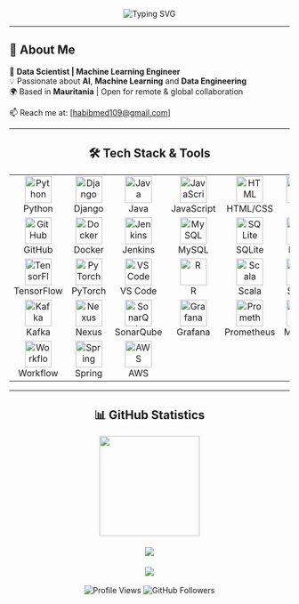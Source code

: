 <p align="center">
  <img src="https://readme-typing-svg.herokuapp.com?font=Fira+Code&size=26&pause=1000&color=00FFAA&center=true&vCenter=true&width=600&lines=👋+Hey+there!+I'm+Med+Abdellahi+Habib;💻+Data+Scientist+%26+ML+Engineer;🚀+Passionate+about+AI%2C+Data+" alt="Typing SVG" />
</p>

---

## 🧠 About Me
🎯 **Data Scientist | Machine Learning Engineer**  
💡 Passionate about **AI**, **Machine Learning** and **Data Engineering**  
🌍 Based in **Mauritania** | Open for remote & global collaboration  

📫 Reach me at: [habibmed109@gmail.com]

---


<h2 align="center">🛠️ Tech Stack & Tools</h2>
<div align="center">
  <table>
    <tr>
      <td align="center" width="96">
        <img src="https://skillicons.dev/icons?i=python" width="48" height="48" alt="Python" />
        <br>Python
      </td>
      <td align="center" width="96">
        <img src="https://skillicons.dev/icons?i=django" width="48" height="48" alt="Django" />
        <br>Django
      </td>
      <td align="center" width="96">
        <img src="https://skillicons.dev/icons?i=java" width="48" height="48" alt="Java" />
        <br>Java
      </td>
      <td align="center" width="96">
        <img src="https://skillicons.dev/icons?i=js" width="48" height="48" alt="JavaScript" />
        <br>JavaScript
      </td>
      <td align="center" width="96">
        <img src="https://skillicons.dev/icons?i=html" width="48" height="48" alt="HTML" />
        <br>HTML/CSS
      </td>
      <td align="center" width="96">
        <img src="https://skillicons.dev/icons?i=git" width="48" height="48" alt="Git" />
        <br>Git
      </td>
    </tr>
    <tr>
      <td align="center" width="96">
        <img src="https://skillicons.dev/icons?i=github" width="48" height="48" alt="GitHub" />
        <br>GitHub
      </td>
      <td align="center" width="96">
        <img src="https://skillicons.dev/icons?i=docker" width="48" height="48" alt="Docker" />
        <br>Docker
      </td>
      <td align="center" width="96">
        <img src="https://skillicons.dev/icons?i=jenkins" width="48" height="48" alt="Jenkins" />
        <br>Jenkins
      </td>
      <td align="center" width="96">
        <img src="https://skillicons.dev/icons?i=mysql" width="48" height="48" alt="MySQL" />
        <br>MySQL
      </td>
      <td align="center" width="96">
        <img src="https://skillicons.dev/icons?i=sqlite" width="48" height="48" alt="SQLite" />
        <br>SQLite
      </td>
      <td align="center" width="96">
        <img src="https://skillicons.dev/icons?i=linux" width="48" height="48" alt="Linux" />
        <br>Linux
      </td>
    </tr>
    <tr>
      <td align="center" width="96">
        <img src="https://skillicons.dev/icons?i=tensorflow" width="48" height="48" alt="TensorFlow" />
        <br>TensorFlow
      </td>
      <td align="center" width="96">
        <img src="https://skillicons.dev/icons?i=pytorch" width="48" height="48" alt="PyTorch" />
        <br>PyTorch
      </td>
      <td align="center" width="96">
        <img src="https://skillicons.dev/icons?i=vscode" width="48" height="48" alt="VS Code" />
        <br>VS Code
      </td>
      <td align="center" width="96">
        <img src="https://skillicons.dev/icons?i=r" width="48" height="48" alt="R" />
        <br>R
      </td>
      <td align="center" width="96">
        <img src="https://skillicons.dev/icons?i=scala" width="48" height="48" alt="Scala" />
        <br>Scala
      </td>
      <td align="center" width="96">
        <img src="https://skillicons.dev/icons?i=spark" width="48" height="48" alt="Spark" />
        <br>Spark
      </td>
    </tr>
    <tr>
      <td align="center" width="96">
        <img src="https://skillicons.dev/icons?i=kafka" width="48" height="48" alt="Kafka" />
        <br>Kafka
      </td>
      <td align="center" width="96">
        <img src="https://skillicons.dev/icons?i=nexus" width="48" height="48" alt="Nexus" />
        <br>Nexus
      </td>
      <td align="center" width="96">
        <img src="https://skillicons.dev/icons?i=sonarqube" width="48" height="48" alt="SonarQube" />
        <br>SonarQube
      </td>
      <td align="center" width="96">
        <img src="https://skillicons.dev/icons?i=grafana" width="48" height="48" alt="Grafana" />
        <br>Grafana
      </td>
      <td align="center" width="96">
        <img src="https://skillicons.dev/icons?i=prometheus" width="48" height="48" alt="Prometheus" />
        <br>Prometheus
      </td>
      <td align="center" width="96">
        <img src="https://skillicons.dev/icons?i=mlflow" width="48" height="48" alt="MLflow" />
        <br>MLflow
      </td>
    </tr>
    <tr>
      <td align="center" width="96">
        <img src="https://skillicons.dev/icons?i=workflow" width="48" height="48" alt="Workflow" />
        <br>Workflow
      </td>
      <td align="center" width="96">
        <img src="https://skillicons.dev/icons?i=spring" width="48" height="48" alt="Spring" />
        <br>Spring
      </td>
      <td align="center" width="96">
        <img src="https://skillicons.dev/icons?i=aws" width="48" height="48" alt="AWS" />
        <br>AWS
      </td>
    </tr>
  </table>
</div>

---

<!-- ///////// GITHUB STATS SECTION ///////// -->
<h2 align="center">📊 GitHub Statistics</h2>

<div align="center">
  <img height="180em" src="https://github-readme-stats.vercel.app/api?username=medabdellahihabib&show_icons=true&theme=tokyonight&include_all_commits=true&count_private=true&border_radius=10&border_color=36BCF7&v=3"/>
</div>

<div align="center" style="margin-top: 20px;">
  <img src="https://streak-stats.demolab.com/?user=medabdellahihabib&theme=tokyonight&border_radius=10&border=36BCF7&v=3" />
</div>

<div align="center" style="margin-top: 20px;">
  <img src="https://github-readme-activity-graph.vercel.app/graph?username=medabdellahihabib&theme=tokyo-night&bg_color=0d1117&color=36BCF7&line=36BCF7&point=ffffff&area=true&hide_border=false&border_radius=10&v=3" />
</div>

<br>

<div align="center">
  <img src="https://komarev.com/ghpvc/?username=medabdellahihabib&color=00FFAA&style=flat" alt="Profile Views" />
  <img src="https://img.shields.io/github/followers/medabdellahihabib?color=00FFAA&style=flat" alt="GitHub Followers" />

</div>
